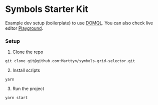 # Symbols Starter Kit
Example dev setup (boilerplate) to use [DOMQL](https://github.com/domql/domql). You can also check live editor [Playground](https://domql.com/playground/).

### Setup

1. Clone the repo
```
git clone git@github.com:Marttyn/symbols-grid-selector.git
```

2. Install scripts
```
yarn
```

3. Run the project
```
yarn start
```
